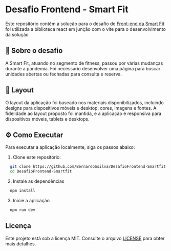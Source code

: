 # Desafio Frontend - Smart Fit

Este repositório contém a solução para o desafio de [Front-end da Smart Fit](https://github.com/bioritmo/front-end-code-challenge-smartsite/tree/master) foi utilizada a biblioteca react em junção com o vite para o desenvolvimento da solução

## 📖 Sobre o desafio

A Smart Fit, atuando no segmento de fitness, passou por várias mudanças durante a pandemia. Foi necessário desenvolver uma página para buscar unidades abertas ou fechadas para consulta e reserva. 

## 🎨 Layout

O layout da aplicação foi baseado nos materiais disponibilizados, incluindo designs para dispositivos móveis e desktop, cores, imagens e fontes. A fidelidade ao layout proposto foi mantida, e a aplicação é responsiva para dispositivos móveis, tablets e desktops.

## ⚙️ Como Executar

Para executar a aplicação localmente, siga os passos abaixo:

1. Clone este repositório:

```bash
  git clone https://github.com/BernardoSsilva/DesafioFrontend-Smartfit.git
  cd DesafioFrontend-Smartfit

```

2. Instale as dependências

```bash
  npm install
```

3. Inicie a aplicação

```bash
  npm run dev
```

## Licença
Este projeto está sob a licença MIT. Consulte o arquivo [LICENSE](./LICENSE) para obter mais detalhes.
